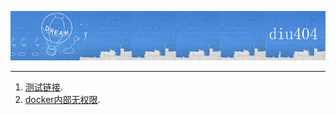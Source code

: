 [![diu404](images/banner.png "diu404")](https://diu404.github.io)
***
1. [测试链接](blog/test.html).
2. [docker内部无权限](blog/docker-role.html).